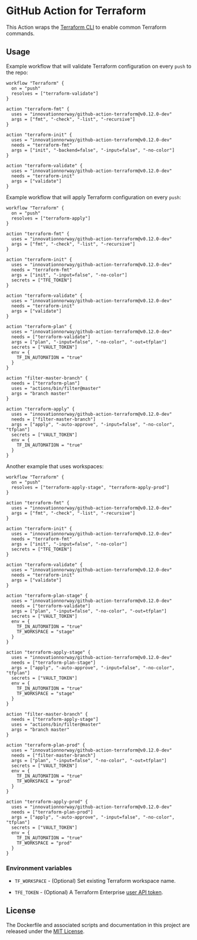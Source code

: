 # GitHub Action for Terraform

This Action wraps the [Terraform CLI](https://www.terraform.io/docs/commands/index.html) to enable common Terraform commands.

## Usage

Example workflow that will validate Terraform configuration on every `push` to the repo:

```hcl
workflow "Terraform" {
  on = "push"
  resolves = ["terraform-validate"]
}

action "terraform-fmt" {
  uses = "innovationnorway/github-action-terraform@v0.12.0-dev"
  args = ["fmt", "-check", "-list", "-recursive"]
}

action "terraform-init" {
  uses = "innovationnorway/github-action-terraform@v0.12.0-dev"
  needs = "terraform-fmt"
  args = ["init", "-backend=false", "-input=false", "-no-color"]
}

action "terraform-validate" {
  uses = "innovationnorway/github-action-terraform@v0.12.0-dev"
  needs = "terraform-init"
  args = ["validate"]
}
```

Example workflow that will apply Terraform configuration on every `push`:

```hcl
workflow "Terraform" {
  on = "push"
  resolves = ["terraform-apply"]
}

action "terraform-fmt" {
  uses = "innovationnorway/github-action-terraform@v0.12.0-dev"
  args = ["fmt", "-check", "-list", "-recursive"]
}

action "terraform-init" {
  uses = "innovationnorway/github-action-terraform@v0.12.0-dev"
  needs = "terraform-fmt"
  args = ["init", "-input=false", "-no-color"]
  secrets = ["TFE_TOKEN"]
}

action "terraform-validate" {
  uses = "innovationnorway/github-action-terraform@v0.12.0-dev"
  needs = "terraform-init"
  args = ["validate"]
}

action "terraform-plan" {
  uses = "innovationnorway/github-action-terraform@v0.12.0-dev"
  needs = ["terraform-validate"]
  args = ["plan", "-input=false", "-no-color", "-out=tfplan"]
  secrets = ["VAULT_TOKEN"]
  env = {
    TF_IN_AUTOMATION = "true"
  }
}

action "filter-master-branch" {
  needs = ["terraform-plan"]
  uses = "actions/bin/filter@master"
  args = "branch master"
}

action "terraform-apply" {
  uses = "innovationnorway/github-action-terraform@v0.12.0-dev"
  needs = ["filter-master-branch"]
  args = ["apply", "-auto-approve", "-input=false", "-no-color", "tfplan"]
  secrets = ["VAULT_TOKEN"]
  env = {
    TF_IN_AUTOMATION = "true"
  }
}
```

Another example that uses workspaces:

```hcl
workflow "Terraform" {
  on = "push"
  resolves = ["terraform-apply-stage", "terraform-apply-prod"]
}

action "terraform-fmt" {
  uses = "innovationnorway/github-action-terraform@v0.12.0-dev"
  args = ["fmt", "-check", "-list", "-recursive"]
}

action "terraform-init" {
  uses = "innovationnorway/github-action-terraform@v0.12.0-dev"
  needs = "terraform-fmt"
  args = ["init", "-input=false", "-no-color"]
  secrets = ["TFE_TOKEN"]
}

action "terraform-validate" {
  uses = "innovationnorway/github-action-terraform@v0.12.0-dev"
  needs = "terraform-init"
  args = ["validate"]
}

action "terraform-plan-stage" {
  uses = "innovationnorway/github-action-terraform@v0.12.0-dev"
  needs = ["terraform-validate"]
  args = ["plan", "-input=false", "-no-color", "-out=tfplan"]
  secrets = ["VAULT_TOKEN"]
  env = {
    TF_IN_AUTOMATION = "true"
    TF_WORKSPACE = "stage"
  }
}

action "terraform-apply-stage" {
  uses = "innovationnorway/github-action-terraform@v0.12.0-dev"
  needs = ["terraform-plan-stage"]
  args = ["apply", "-auto-approve", "-input=false", "-no-color", "tfplan"]
  secrets = ["VAULT_TOKEN"]
  env = {
    TF_IN_AUTOMATION = "true"
    TF_WORKSPACE = "stage"
  }
}

action "filter-master-branch" {
  needs = ["terraform-apply-stage"]
  uses = "actions/bin/filter@master"
  args = "branch master"
}

action "terraform-plan-prod" {
  uses = "innovationnorway/github-action-terraform@v0.12.0-dev"
  needs = ["filter-master-branch"]
  args = ["plan", "-input=false", "-no-color", "-out=tfplan"]
  secrets = ["VAULT_TOKEN"]
  env = {
    TF_IN_AUTOMATION = "true"
    TF_WORKSPACE = "prod"
  }
}

action "terraform-apply-prod" {
  uses = "innovationnorway/github-action-terraform@v0.12.0-dev"
  needs = ["terraform-plan-prod"]
  args = ["apply", "-auto-approve", "-input=false", "-no-color", "tfplan"]
  secrets = ["VAULT_TOKEN"]
  env = {
    TF_IN_AUTOMATION = "true"
    TF_WORKSPACE = "prod"
  }
}
```

### Environment variables

* `TF_WORKSPACE` - (Optional) Set existing Terraform workspace name.

* `TFE_TOKEN` - (Optional) A Terraform Enterprise [user API token](https://www.terraform.io/docs/enterprise/users-teams-organizations/users.html#api-tokens).

## License

The Dockerfile and associated scripts and documentation in this project are released under the [MIT License](LICENSE).
